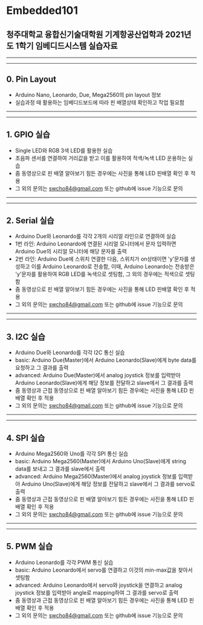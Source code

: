 # Embedded101
## 청주대학교 융합신기술대학원 기계항공산업학과 2021년도 1학기 임베디드시스템 실습자료
------
------
## 0. Pin Layout
- Arduino Nano, Leonardo, Due, Mega2560의 pin layout 정보
- 실습과정 때 활용하는 임베디드보드에 따라 핀 배열상태 확인하고 작업 필요함
------
------
## 1. GPIO 실습
- Single LED와 RGB 3색 LED를 활용한 실습
- 초음파 센서를 연결하여 거리값을 받고 이를 활용하여 적색/녹색 LED 운용하는 실습
- 줌 동영상으로 핀 배열 알아보기 힘든 경우에는 사진을 통해 LED 핀배열 확인 후 적용
- 그 외의 문의는 swcho84@gmail.com 또는 github에 issue 기능으로 문의
------
------
## 2. Serial 실습
- Arduino Due와 Leonardo를 각각 2개의 시리얼 라인으로 연결하여 실습
- 1번 라인: Arduino Leonardo에 연결된 시리얼 모니터에서 문자 입력하면 Arduino Due의 시리얼 모니터에 해당 문자를 출력
- 2번 라인: Arduino Due에 스위치 연결한 다음, 스위치가 on상태이면 'y'문자를 생성하고 이를 Arduino Leonardo로 전송함, 이때, Arduino Leonardo는 전송받은 'y'문자를 활용하여 RGB LED를 녹색으로 셋팅함, 그 외의 경우에는 적색으로 셋팅함
- 줌 동영상으로 핀 배열 알아보기 힘든 경우에는 사진을 통해 LED 핀배열 확인 후 적용
- 그 외의 문의는 swcho84@gmail.com 또는 github에 issue 기능으로 문의
------
------
## 3. I2C 실습
- Arduino Due와 Leonardo를 각각 I2C 통신 실습
- basic: Arduino Due(Master)에서 Arduino Leonardo(Slave)에게 byte data를 요청하고 그 결과를 출력 
- advanced: Arduino Due(Master)에서 analog joystick 정보를 입력받아 Arduino Leonardo(Slave)에게 해당 정보를 전달하고 slave에서 그 결과를 출력
- 줌 동영상과 근접 동영상으로 핀 배열 알아보기 힘든 경우에는 사진을 통해 LED 핀배열 확인 후 적용
- 그 외의 문의는 swcho84@gmail.com 또는 github에 issue 기능으로 문의
------
------
## 4. SPI 실습
- Arduino Mega2560와 Uno를 각각 SPI 통신 실습
- basic: Arduino Mega2560(Master)에서 Arduino Uno(Slave)에게 string data를 보내고 그 결과를 slave에서 출력 
- advanced: Arduino Mega2560(Master)에서 analog joystick 정보를 입력받아 Arduino Uno(Slave)에게 해당 정보를 전달하고 slave에서 그 결과를 servo로 출력
- 줌 동영상과 근접 동영상으로 핀 배열 알아보기 힘든 경우에는 사진을 통해 LED 핀배열 확인 후 적용
- 그 외의 문의는 swcho84@gmail.com 또는 github에 issue 기능으로 문의
------
------
## 5. PWM 실습
- Arduino Leonardo를 각각 PWM 통신 실습
- basic: Arduino Leonardo에서 servo를 연결하고 이것의 min-max값을 찾아서 셋팅함 
- advanced: Arduino Leonardo에서 servo와 joystick을 연결하고 analog joystick 정보를 입력받아 angle로 mapping하여 그 결과를 servo로 출력
- 줌 동영상과 근접 동영상으로 핀 배열 알아보기 힘든 경우에는 사진을 통해 LED 핀배열 확인 후 적용
- 그 외의 문의는 swcho84@gmail.com 또는 github에 issue 기능으로 문의